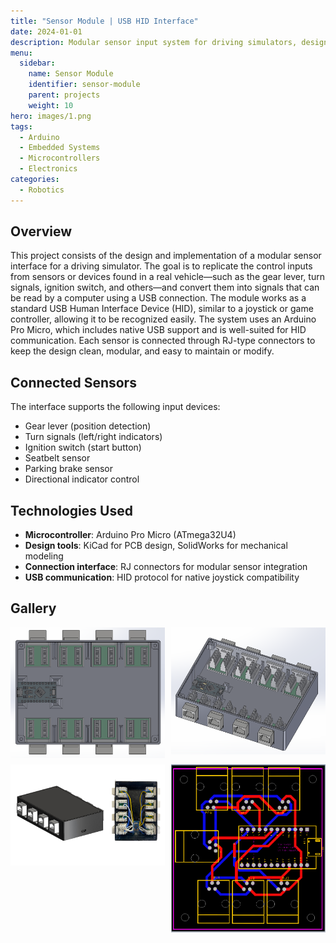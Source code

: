 ```yaml
---
title: "Sensor Module | USB HID Interface"
date: 2024-01-01
description: Modular sensor input system for driving simulators, designed with Arduino Pro Micro and RJ45 connectors.
menu:
  sidebar:
    name: Sensor Module
    identifier: sensor-module
    parent: projects
    weight: 10
hero: images/1.png
tags:
  - Arduino
  - Embedded Systems
  - Microcontrollers
  - Electronics
categories:
  - Robotics
---
```


## Overview

This project consists of the design and implementation of a modular sensor interface for a driving simulator. The goal is to replicate the control inputs from sensors or devices found in a real vehicle—such as the gear lever, turn signals, ignition switch, and others—and convert them into signals that can be read by a computer using a USB connection.
The module works as a standard USB Human Interface Device (HID), similar to a joystick or game controller, allowing it to be recognized easily.
The system uses an Arduino Pro Micro, which includes native USB support and is well-suited for HID communication. Each sensor is connected through RJ-type connectors to keep the design clean, modular, and easy to maintain or modify.

## Connected Sensors

The interface supports the following input devices:

- Gear lever (position detection)
- Turn signals (left/right indicators)
- Ignition switch (start button)
- Seatbelt sensor
- Parking brake sensor
- Directional indicator control

## Technologies Used

- **Microcontroller**: Arduino Pro Micro (ATmega32U4)
- **Design tools**: KiCad for PCB design, SolidWorks for mechanical modeling
- **Connection interface**: RJ connectors for modular sensor integration
- **USB communication**: HID protocol for native joystick compatibility

## Gallery

<div style="display: grid; grid-template-columns: repeat(auto-fit, minmax(200px, 1fr)); gap: 10px;">
  <img src="images/top.png" alt="Top View">
  <img src="images/angled.png" alt="Angled View">
  <img src="images/final.png" alt="Final Assembly">
  <img src="images/pcb.png" alt="PCB Layout">
</div>
